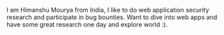 I am Himanshu Mourya from India, I like to do web application security research and participate in bug bounties. Want to dive into web apps and have some great research one day and explore world :).
